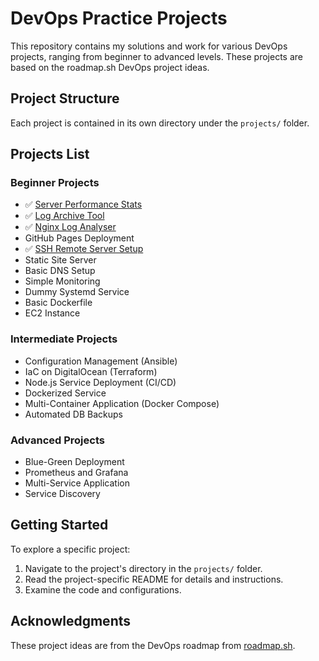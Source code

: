 # DevOps Practice Projects

This repository contains my solutions and work for various DevOps projects, ranging from beginner to advanced levels. These projects are based on the roadmap.sh DevOps project ideas.

## Project Structure
Each project is contained in its own directory under the `projects/` folder.

## Projects List

### Beginner Projects
- ✅ [Server Performance Stats](https://roadmap.sh/projects/server-stats)
- ✅ [Log Archive Tool](https://roadmap.sh/projects/log-archive-tool)
- ✅ [Nginx Log Analyser](https://roadmap.sh/projects/nginx-log-analyser)
- GitHub Pages Deployment
- ✅ [SSH Remote Server Setup](https://roadmap.sh/projects/ssh-remote-server-setup)
- Static Site Server
- Basic DNS Setup
- Simple Monitoring
- Dummy Systemd Service
- Basic Dockerfile
- EC2 Instance

### Intermediate Projects
- Configuration Management (Ansible)
- IaC on DigitalOcean (Terraform)
- Node.js Service Deployment (CI/CD)
- Dockerized Service
- Multi-Container Application (Docker Compose)
- Automated DB Backups

### Advanced Projects
- Blue-Green Deployment
- Prometheus and Grafana
- Multi-Service Application
- Service Discovery

## Getting Started

To explore a specific project:
1. Navigate to the project's directory in the `projects/` folder.
2. Read the project-specific README for details and instructions.
3. Examine the code and configurations.

## Acknowledgments
These project ideas are from the DevOps roadmap from [roadmap.sh](https://roadmap.sh/devops).


